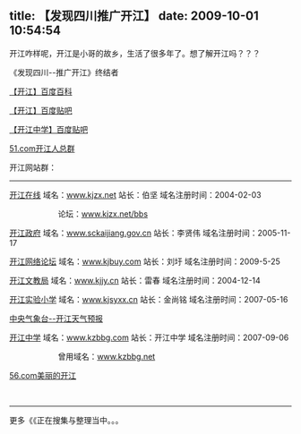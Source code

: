 title: 【发现四川推广开江】
date: 2009-10-01 10:54:54
---

<p>开江咋样呢，开江是小哥的故乡，生活了很多年了。想了解开江吗？？？</p>
<p>《发现四川--推广开江》终结者</p>
<p><a target="_blank" href="http://baike.baidu.com/view/399454.htm">【开江】百度百科</a></p>
<p><a target="_blank" href="http://tieba.baidu.com/f?kw=%BF%AA%BD%AD&amp;fr=ala0">【开江】百度贴吧</a></p>
<p><a target="_blank" href="http://tieba.baidu.com/f?kz=635640653">【开江中学】百度贴吧</a></p>
<p><a target="_blank" href="http://qun.51.com/kjdon/index.php">51.com开江人总群</a></p>
<p>开江网站群：</p>
<p><hr />
</p>
<p><a target="_blank" href="http://www.kjzx.net/">开江在线</a>&nbsp;域名：<a href="http://www.kjzx.net/">www.kjzx.net</a> 站长：伯坚 域名注册时间：2004-02-03</p>
<p>&nbsp;&nbsp;&nbsp;&nbsp;&nbsp;&nbsp;&nbsp;&nbsp;&nbsp;&nbsp;&nbsp;&nbsp;&nbsp;&nbsp;&nbsp;&nbsp;&nbsp;&nbsp;&nbsp;&nbsp;&nbsp; 论坛：<a href="http://www.kjzx.net/bbs/">www.kjzx.net/bbs</a></p>
<p><a target="_blank" href="http://www.sckaijiang.gov.cn/HTML/FrontPage/index.asp">开江政府</a>&nbsp;域名：<a href="http://www.sckaijiang.gov.cn">www.sckaijiang.gov.cn</a>&nbsp;站长：李贤伟 域名注册时间：2005-11-17</p>
<p><a target="_blank" href="http://www.kjbuy.com/">开江网络论坛</a>&nbsp;域名：<a href="http://www.kjbuy.com">www.kjbuy.com</a>&nbsp;站长：刘圩 域名注册时间：2009-5-25</p>
<p><a target="_blank" href="http://www.kjjy.cn/index.jsp">开江文教局</a>&nbsp;域名：<a href="http://www.kjjy.cn/index.jsp">www.kjjy.cn</a>&nbsp;站长：雷春 域名注册时间：2004-12-14</p>
<p><a target="_blank" href="http://www.kjsyxx.cn/">开江实验小学</a>&nbsp;域名：<a href="http://www.kjsyxx.cn/">www.kjsyxx.cn</a>&nbsp;站长：金尚铭 域名注册时间：2007-05-16</p>
<p><a target="_blank" href="http://www.nmc.gov.cn/publish/forecast/ASC/kaijiang.html">中央气象台--开江天气预报</a></p>
<p><a target="_blank" href="http://kzbbg.com">开江中学</a>&nbsp;域名：<a href="http://www.kzbbg.com">www.kzbbg.com</a>&nbsp;站长：开江中学 域名注册时间：2007-09-06</p>
<p>&nbsp;&nbsp;&nbsp;&nbsp;&nbsp;&nbsp;&nbsp;&nbsp;&nbsp;&nbsp;&nbsp;&nbsp;&nbsp;&nbsp;&nbsp;&nbsp;&nbsp;&nbsp;&nbsp;&nbsp;&nbsp; 曾用域名：<a href="http://www.kzbbg.net">www.kzbbg.net</a></p>
<p><a target="_blank" href="http://so.56.com/index?key=%E7%BE%8E%E4%B8%BD%E7%9A%84%E5%BC%80%E6%B1%9F&amp;charset=utf-8&amp;type=&amp;kw=">56.com美丽的开江</a></p>
<p><br />
<hr />
</p>
<p>更多《《正在搜集与整理当中。。。</p>